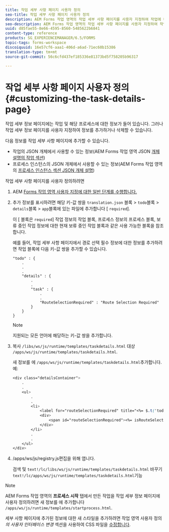 ```yaml
---
title: 작업 세부 사항 페이지 사용자 정의
seo-title: 작업 세부 사항 페이지 사용자 정의
description: AEM Forms 작업 영역의 작업 세부 사항 페이지를 사용자 지정하여 작업에 대해 표시되는 기본 정보를 수정하는 방법입니다.
seo-description: AEM Forms 작업 영역의 작업 세부 사항 페이지를 사용자 지정하여 작업에 대해 표시되는 기본 정보를 수정하는 방법입니다.
uuid: d85fae55-8e66-4595-8560-5485622b6841
content-type: reference
products: SG_EXPERIENCEMANAGER/6.5/FORMS
topic-tags: forms-workspace
discoiquuid: 16e57cf6-aaa1-406d-a6ad-71ec60b15386
translation-type: tm+mt
source-git-commit: 56c6cfd437ef185336e81373bd5f758205b96317

---
```



# 작업 세부 사항 페이지 사용자 정의 {#customizing-the-task-details-page}

작업 세부 정보 페이지에는 작업 및 해당 프로세스에 대한 정보가 들어 있습니다. 그러나 작업 세부 정보 페이지를 사용자 지정하여 정보를 추가하거나 삭제할 수 있습니다.

다음 정보를 작업 세부 사항 페이지에 추가할 수 있습니다.

* 작업의 JSON 개체에서 사용할 수 있는 정보(AEM Forms 작업 영역 JSON [개체 설명의 작업 섹션](/help/forms/using/html-workspace-json-object-description.md))
* 프로세스 인스턴스의 JSON 개체에서 사용할 수 있는 정보(AEM Forms 작업 영역의 [프로세스 인스턴스 섹션 JSON 개체 설명](/help/forms/using/html-workspace-json-object-description.md))

작업 세부 사항 페이지를 사용자 정의하려면

1. AEM [Forms 작업 영역 사용자 지정에 대한 일반 단계를 수행합니다.](/help/forms/using/generic-steps-html-workspace-customization.md)
1. 추가 정보를 표시하려면 해당 키-값 쌍을 `translation.json` 블록 > `todo`블록 > `details`블록 > `app`블록에 있는 파일에 추가합니다 [ `required`].

   이 [ 블록은 `required`] 작업 정보의 작업 블록, 프로세스 정보의 프로세스 블록, 보류 중인 작업 정보에 대한 현재 보류 중인 작업 블록과 같은 사용 가능한 블록을 참조합니다.

   예를 들어, 작업 세부 사항 페이지에서 경로 선택 필수 정보에 대한 정보를 추가하려면 작업 블록에 다음 키-값 쌍을 추가할 수 있습니다.

   ```
   "todo" : {
       .
       .
       .
       "details" : {
           .
           .
           "task" : {
               .
               .
               "RouteSelectionRequired" : "Route Selection Required"
           }
       }
   }
   ```

   >[!NOTE]
   >
   >지원되는 모든 언어에 해당하는 키-값 쌍을 추가합니다.

1. 복사 `/libs/ws/js/runtime/templates/taskdetails.html` 대상 `/apps/ws/js/runtime/templates/taskdetails.html`.

   새 정보를 에 `/apps/ws/js/runtime/templates/taskdetails.html`추가합니다. 예:

   ```css
   <div class="detailsContainer">
       .
       .
       <ul>
           .
           .
           <li>
               <label for="routeSelectionRequired" title="<%= $.t('todo.details.task.RouteSelectionRequired')%>"><%= $.t('todo.details.task.RouteSelectionRequired')%></label>
               <div>
                   <span id="routeSelectionRequired"><%= isRouteSelectionRequired != null ? isRouteSelectionRequired : ''%></span>
               </div>
           </li>
           .
           .
       </ul>
   </div>
   ```

1. /apps/ws/js/registry.js편집을 위해 엽니다.

   검색 및 `text!/lc/libs/ws/js/runtime/templates/taskdetails.html` 바꾸기 `text!/lc/apps/ws/js/runtime/templates/taskdetails.html`기능

>[!NOTE]
>
>AEM Forms 작업 영역의 **프로세스 시작** 탭에서 만든 작업을 작업 세부 정보 페이지에 사용자 정의하려면 새 정보를 에 추가합니다 `/apps/ws/js/runtime/templates/startprocess.html`.
>
>세부 사항 페이지에 추가된 정보에 대한 새 스타일을 추가하려면 작업 영역 사용자 정의 *의 사용자 인터페이스 변경* 섹션을 사용하여 CSS 파일을 [수정합니다](/help/forms/using/changing-locale-user-interface.md#main-pars-header-3).
